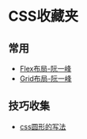 # CSS收藏夹

## 常用
* [Flex布局-阮一峰](https://www.ruanyifeng.com/blog/2015/07/flex-grammar.html)
* [Grid布局-阮一峰](http://www.ruanyifeng.com/blog/2019/03/grid-layout-tutorial.html)
## 技巧收集
* [css圆形的写法](https://cloudfour.com/thinks/css-circles/)